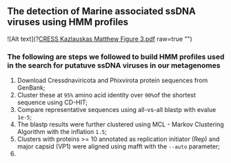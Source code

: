 ## The detection of Marine associated ssDNA viruses using HMM profiles
![Alt text](?[CRESS Kazlauskas Matthew Figure 3.pdf](https://github.com/SAmicrobiomes/skulminatore/files/9258121/CRESS.Kazlauskas.Matthew.Figure.3.pdf)
raw=true "")
### The following are steps we followed to build HMM profiles used in the search for putatuve ssDNA viruses in our metagenomes
1. Download Cressdnaviricota and Phixvirota protein sequences from GenBank;
2. Cluster these at ```95%``` amino acid identity over ```90%```of the shortest sequence using CD-HIT;
3. Compare representative sequences using all-vs-all blastp with evalue ```1e-5```;
4. The blastp results were further clustered using MCL - Markov Clustering Algorithm with the inflation ```1.5```;
5. Clusters with proteins >= 10 annotated as replication initiator (Rep) and major capsid (VP1) were aligned using mafft with the ```--auto``` parameter;
6. 




